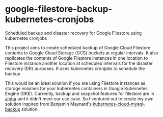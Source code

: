 # google-filestore-backup-kubernetes-cronjobs
Scheduled backup and disaster recovery for Google Filestore using kubernetes cronjobs

This project aims to create scheduled backup of Google Cloud Filestore contents to Google Cloud Storage (GCS) buckets at regular intervals. It also replicates the contents of Google Filestore instances in one location to Filestore instance another location at scheduled intervals for the disaster recovery (DR) purposes. It uses kubernetes cronjobs to schedule the backup. 

This would be an ideal solution if you are using Filestore instances as storage volumes for your kubernetes containers in Google Kubernetes Engine (GKE). Currently, backup and snapshot features for filestore are in [alpha](https://cloud.google.com/sdk/gcloud/reference/alpha/filestore/backups) and it didn't meet our use case. So I ventured out to create my own solution inspired from Benjamin Maynard's [kubernetes-cloud-mysql-backup](https://github.com/benjamin-maynard/kubernetes-cloud-mysql-backup) solution.


